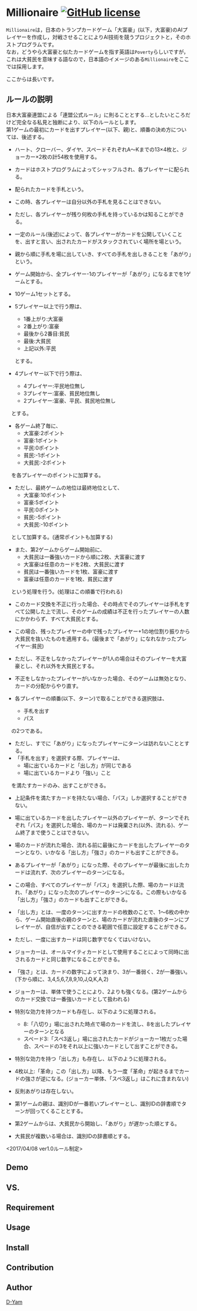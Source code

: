 Millionaire [![GitHub license](https://img.shields.io/badge/license-MIT-blue.svg)](https://raw.githubusercontent.com/D-Yam/Millionaire/master/LICENSE.md)
====

`Millionaire`は，日本のトランプカードゲーム「大富豪」(以下，大富豪)のAIプレイヤーを作成し，対戦させることによりAI技術を競うプロジェクトと，そのホストプログラムです。  
なお，どうやら大富豪と似たカードゲームを指す英語は`Poverty`らしいですが，これは大貧民を意味する語なので，日本語のイメージのある`Millionaire`をここでは採用します。  

ここからは長いです。  
## ルールの説明
日本大富豪連盟による「連盟公式ルール」に則ることとする…としたいところだけど完全なる私見と独断により、以下のルールとします。  
第1ゲームの最初にカードを出すプレイヤー(以下、親)と、順番の決め方については、後述する。  

- ハート、クローバー、ダイヤ、スペードそれぞれA〜Kまでの13×4枚と、ジョーカー×2枚の計54枚を使用する。
- カードはホストプログラムによってシャッフルされ、各プレイヤーに配られる。
- 配られたカードを手札という。
- この時、各プレイヤーは自分以外の手札を見ることはできない。
- ただし、各プレイヤーが残り何枚の手札を持っているかは知ることができる。
- 一定のルール(後述)によって、各プレイヤーがカードを公開していくことを、出すと言い、出されたカードがスタックされていく場所を場という。
- 親から順に手札を場に出していき、すべての手札を出しきることを「あがり」という。
- ゲーム開始から、全プレイヤー-1のプレイヤーが「あがり」になるまでを1ゲームとする。
- 10ゲーム1セットとする。
- 5プレイヤー以上で行う際は、
  - 1番上がり:大富豪
  - 2番上がり:富豪
  - 最後から2番目:貧民
  - 最後:大貧民
  - 上記以外:平民
  
  とする。
- 4プレイヤー以下で行う際は、
  - 4プレイヤー:平民地位無し
  - 3プレイヤー:富豪、貧民地位無し
  - 2プレイヤー:富豪、平民、貧民地位無し
  
　とする。
- 各ゲーム終了毎に、
  - 大富豪:2ポイント
  - 富豪:1ポイント
  - 平民:0ポイント
  - 貧民:-1ポイント
  - 大貧民:-2ポイント
  
　を各プレイヤーのポイントに加算する。
- ただし、最終ゲームの地位は最終地位として、
  - 大富豪:10ポイント
  - 富豪:5ポイント
  - 平民:0ポイント
  - 貧民:-5ポイント
  - 大貧民:-10ポイント
  
　として加算する。(通常ポイントも加算する)
- また、第2ゲームからゲーム開始前に、
  - 大貧民は一番強いカードから順に2枚、大富豪に渡す
  - 大富豪は任意のカードを2枚、大貧民に渡す
  - 貧民は一番強いカードを1枚、富豪に渡す
  - 富豪は任意のカードを1枚、貧民に渡す
  
　という処理を行う。(処理はこの順番で行われる)
 - このカード交換を不正に行った場合、その時点でそのプレイヤーは手札をすべて公開した上で流し、そのゲームの成績は不正を行ったプレイヤーの人数にかかわらず、すべて大貧民とする。
- この場合、残ったプレイヤーの中で残ったプレイヤー+1の地位割り振りから大貧民を抜いたものを適用する。(最後まで「あがり」になれなかったプレイヤー:貧民)
- ただし、不正をしなかったプレイヤーが1人の場合はそのプレイヤーを大富豪とし、それ以外を大貧民とする。
- 不正をしなかったプレイヤーがいなかった場合、そのゲームは無効となり、カードの分配からやり直す。

- 各プレイヤーの順番(以下、ターン)で取ることができる選択肢は、
  - 手札を出す
  - パス
  
　の2つである。
- ただし、すでに「あがり」になったプレイヤーにターンは訪れないこととする。
- 「手札を出す」を選択する際、プレイヤーは、
  - 場に出ているカードと「出し方」が同じである
  - 場に出ているカードより「強い」こと
  
　を満たすカードのみ、出すことができる。
- 上記条件を満たすカードを持たない場合、「パス」しか選択することができない。
- 場に出ているカードを出したプレイヤー以外のプレイヤーが、ターンでそれぞれ「パス」を選択した場合、場のカードは廃棄され(以外、流れる)、ゲーム終了まで使うことはできない。
- 場のカードが流れた場合、流れる前に最後にカードを出したプレイヤーのターンとなり、いかなる「出し方」「強さ」のカードも出すことができる。
- あるプレイヤーが「あがり」になった際、そのプレイヤーが最後に出したカードは流れず、次のプレイヤーのターンになる。
- この場合、すべてのプレイヤーが「パス」を選択した際、場のカードは流れ、「あがり」になった次のプレイヤーのターンになる。この際もいかなる「出し方」「強さ」のカードも出すことができる。

- 「出し方」とは、一度のターンに出すカードの枚数のことで、1〜6枚の中から、ゲーム開始直後の親のターンと、場のカードが流れた直後のターンにプレイヤーが、自信が出すことのできる範囲で任意に設定することができる。
- ただし、一度に出すカードは同じ数字でなくてはいけない。
- ジョーカーは、オールマイティカードとして使用することによって同時に出されるカードと同じ数字になることができる。
- 「強さ」とは、カードの数字によって決まり、3が一番弱く、2が一番強い。(下から順に、3,4,5,6,7,8,9,10,J,Q,K,A,2)
- ジョーカーは、単体で使うことにより、2よりも強くなる。(第2ゲームからのカード交換では一番強いカードとして扱われる)

- 特別な効力を持つカードも存在し、以下のように処理される。
  - 8:「八切り」場に出された時点で場のカードを流し、8を出したプレイヤーのターンとなる
  - スペード3:「スペ3返し」場に出されたカードがジョーカー1枚だった場合、スペードの3をそれ以上に強いカードとして出すことができる。

- 特別な効力を持つ「出し方」も存在し、以下のように処理される。
- 4枚以上:「革命」この「出し方」以降、もう一度「革命」が起きるまでカードの強さが逆になる。(ジョーカー単体、「スペ3返し」はこれに含まれない)

- 反則あがりは存在しない。

- 第1ゲームの親は、識別IDが一番若いプレイヤーとし、識別IDの辞書順でターンが回ってくることとする。
- 第2ゲームからは、大貧民から開始し、「あがり」が遅かった順とする。
- 大貧民が複数いる場合は、識別IDの辞書順とする。

<2017/04/08 ver1.0ルール制定>
## Demo

## VS. 

## Requirement

## Usage

## Install

## Contribution

## Author

[D-Yam](https://github.com/D-Yam)
